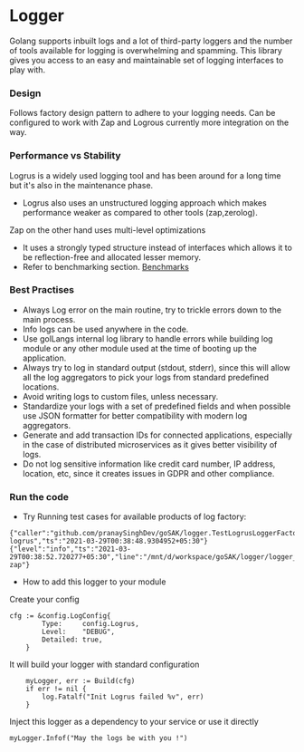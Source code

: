 # Logger

Golang supports inbuilt logs and a lot of third-party loggers and the number of tools available for logging is overwhelming and spamming.
This library gives you access to an easy and maintainable set of logging interfaces to play with.

### Design

Follows factory design pattern to adhere to your logging needs.
Can be configured to work with Zap and Logrous currently more integration on the way.

### Performance vs Stability
Logrus is a widely used logging tool and has been around for a long time but it's also in the maintenance phase.
* Logrus also uses an unstructured logging approach which makes performance weaker as compared to other tools (zap,zerolog).

Zap on the other hand uses multi-level optimizations
* It uses a strongly typed structure instead of interfaces which allows it to be reflection-free and allocated lesser memory.
* Refer to benchmarking section. [Benchmarks](https://github.com/uber-go/zap)


### Best Practises
* Always Log error on the main routine, try to trickle errors down to the main process.
* Info logs can be used anywhere in the code.
* Use golLangs internal log library to handle errors while building log module or any other module used at the time of booting up the application.
* Always try to log in standard output (stdout, stderr), since this will allow all the log aggregators to pick your logs from standard predefined locations.
* Avoid writing logs to custom files, unless necessary.
* Standardize your logs with a set of predefined fields and when possible use JSON formatter for better compatibility with modern log aggregators.
* Generate and add transaction IDs for connected applications, especially in the case of distributed microservices as it gives better visibility of logs.
* Do not log sensitive information like credit card number, IP address, location, etc, since it creates issues in GDPR and other compliance.


### Run the code
* Try Running test cases for available products of log factory:
```
{"caller":"github.com/pranaySinghDev/goSAK/logger.TestLogrusLoggerFactory","level":"info","line":"logger_test.go/logger:20","msg":"info logrus","ts":"2021-03-29T00:38:48.9304952+05:30"}
{"level":"info","ts":"2021-03-29T00:38:52.720277+05:30","line":"/mnt/d/workspace/goSAK/logger/logger_test.go:33","caller":"github.com/pranaySinghDev/goSAK/logger.TestZapLoggerFactory","msg":"info zap"}

```
* How to add this logger to your module

Create your config    
```
cfg := &config.LogConfig{
		Type:     config.Logrus,
		Level:    "DEBUG",
		Detailed: true,
	}
```
It will build your logger with standard configuration
```
	myLogger, err := Build(cfg)
	if err != nil {
		log.Fatalf("Init Logrus failed %v", err)
	}
```
Inject this logger as a dependency to your service or use it directly
```
myLogger.Infof("May the logs be with you !")
```